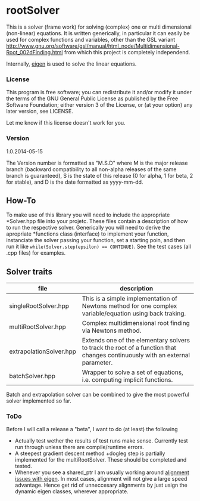 rootSolver
==========

This is a solver (frame work) for solving (complex) one or multi dimensional (non-linear) equations. It is written generically, in particular it can easily be used for complex functions and variables, other than the GSL variant http://www.gnu.org/software/gsl/manual/html_node/Multidimensional-Root_002dFinding.html  from which this project is completely independend.

Internally, [eigen](http://eigen.tuxfamily.org) is used to solve the linear equations.

### License

This program is free software; you can redistribute it and/or modify it under the terms of the GNU General Public License as published by the Free Software Foundation; either version 3 of the License, or (at your option) any later version, see LICENSE.

Let me know if this license doesn't work for you.

### Version

1.0.2014-05-15

The Version number is formatted as "M.S.D" where M is the major release branch (backward compatibility to all non-alpha releases of the same branch is guaranteed), S is the state of this release (0 for alpha, 1 for beta, 2 for stable), and D is the date formatted as yyyy-mm-dd.


## How-To

To make use of this library you will need to include the appropriate *Solver.hpp file into your projetc. These files contain a description of how to run the respective solver. Generically you will need to derive the apropriate *functions class (interface) to implement your function, instanciate the solver passing your function, set a starting poin, and then run it like `while(Solver.step(epsilon) == CONTINUE)`.
See the test cases (all .cpp files) for examples.


## Solver traits

file|description
---|---
singleRootSolver.hpp | This is a simple implementation of Newtons method for one complex variable/equation using back traking.
multiRootSolver.hpp | Complex multidimensional root finding via Newtons method.
extrapolationSolver.hpp | Extends one of the elementary solvers to track the root of a function that changes continuously with an external parameter.
batchSolver.hpp | Wrapper to solve a set of equations, i.e. computing implicit functions.

Batch and extrapolation solver can be combined to give the most powerful solver implemented so far.



### ToDo

Before I will call a release a "beta", I want to do (at least) the following

* Actually test wether the results of test runs make sense. Currently test run through unless there are compile/runtime errors.
* A steepest gradient descent method +dogleg step is partially implemented for the multiRootSolver. These should be completed and tested.
* Whenever you see a shared_ptr I am usually working around [alignment issues with eigen](http://eigen.tuxfamily.org/dox/group__TopicUnalignedArrayAssert.html). In most cases, alignment will not give a large speed advantage. Hence get rid of unneccesary alignments by just usign the dynamic eigen classes, wherever appropriate.

